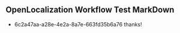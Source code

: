 ## OpenLocalization Workflow Test MarkDown
* 6c2a47aa-a28e-4e2a-8a7e-663fd35b6a76 thanks!

<!--HONumber=Aug16_HO1-->


